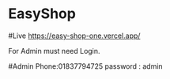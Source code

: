 # EasyShop

#Live
https://easy-shop-one.vercel.app/

For Admin must need Login.

#Admin 
Phone:01837794725
password : admin

